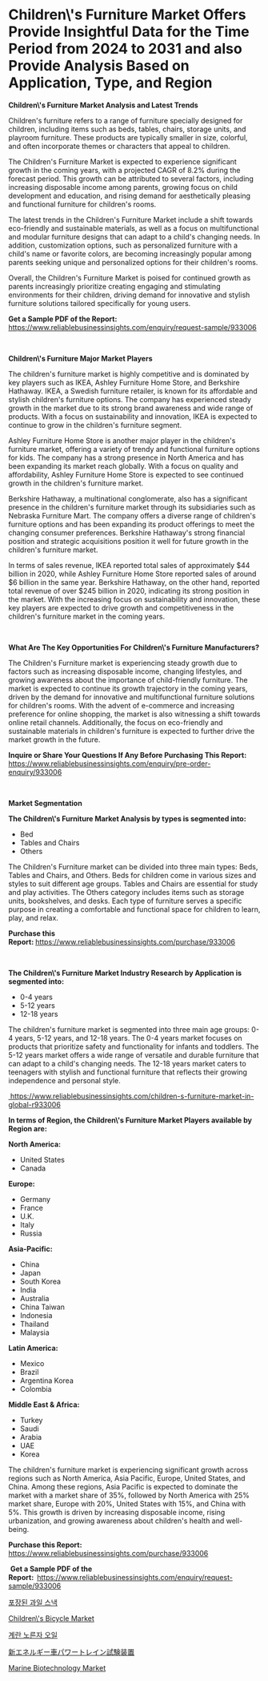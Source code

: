 <p><h1>Children\'s Furniture Market Offers Provide Insightful Data for the Time Period from 2024 to 2031 and also Provide Analysis Based on Application, Type, and Region</h1></p><p><strong>Children\'s Furniture Market Analysis and Latest Trends</strong></p>
<p><p>Children's furniture refers to a range of furniture specially designed for children, including items such as beds, tables, chairs, storage units, and playroom furniture. These products are typically smaller in size, colorful, and often incorporate themes or characters that appeal to children.</p><p>The Children's Furniture Market is expected to experience significant growth in the coming years, with a projected CAGR of 8.2% during the forecast period. This growth can be attributed to several factors, including increasing disposable income among parents, growing focus on child development and education, and rising demand for aesthetically pleasing and functional furniture for children's rooms.</p><p>The latest trends in the Children's Furniture Market include a shift towards eco-friendly and sustainable materials, as well as a focus on multifunctional and modular furniture designs that can adapt to a child's changing needs. In addition, customization options, such as personalized furniture with a child's name or favorite colors, are becoming increasingly popular among parents seeking unique and personalized options for their children's rooms.</p><p>Overall, the Children's Furniture Market is poised for continued growth as parents increasingly prioritize creating engaging and stimulating environments for their children, driving demand for innovative and stylish furniture solutions tailored specifically for young users.</p></p>
<p><strong>Get a Sample PDF of the Report:&nbsp;</strong> <a href="https://www.reliablebusinessinsights.com/enquiry/request-sample/933006">https://www.reliablebusinessinsights.com/enquiry/request-sample/933006</a></p>
<p>&nbsp;</p>
<p><strong>Children\'s Furniture Major Market Players</strong></p>
<p><p>The children's furniture market is highly competitive and is dominated by key players such as IKEA, Ashley Furniture Home Store, and Berkshire Hathaway. IKEA, a Swedish furniture retailer, is known for its affordable and stylish children's furniture options. The company has experienced steady growth in the market due to its strong brand awareness and wide range of products. With a focus on sustainability and innovation, IKEA is expected to continue to grow in the children's furniture segment.</p><p>Ashley Furniture Home Store is another major player in the children's furniture market, offering a variety of trendy and functional furniture options for kids. The company has a strong presence in North America and has been expanding its market reach globally. With a focus on quality and affordability, Ashley Furniture Home Store is expected to see continued growth in the children's furniture market.</p><p>Berkshire Hathaway, a multinational conglomerate, also has a significant presence in the children's furniture market through its subsidiaries such as Nebraska Furniture Mart. The company offers a diverse range of children's furniture options and has been expanding its product offerings to meet the changing consumer preferences. Berkshire Hathaway's strong financial position and strategic acquisitions position it well for future growth in the children's furniture market.</p><p>In terms of sales revenue, IKEA reported total sales of approximately $44 billion in 2020, while Ashley Furniture Home Store reported sales of around $6 billion in the same year. Berkshire Hathaway, on the other hand, reported total revenue of over $245 billion in 2020, indicating its strong position in the market. With the increasing focus on sustainability and innovation, these key players are expected to drive growth and competitiveness in the children's furniture market in the coming years.</p></p>
<p>&nbsp;</p>
<p><strong>What Are The Key Opportunities For Children\'s Furniture Manufacturers?</strong></p>
<p><p>The Children's Furniture market is experiencing steady growth due to factors such as increasing disposable income, changing lifestyles, and growing awareness about the importance of child-friendly furniture. The market is expected to continue its growth trajectory in the coming years, driven by the demand for innovative and multifunctional furniture solutions for children's rooms. With the advent of e-commerce and increasing preference for online shopping, the market is also witnessing a shift towards online retail channels. Additionally, the focus on eco-friendly and sustainable materials in children's furniture is expected to further drive the market growth in the future.</p></p>
<p><strong>Inquire or Share Your Questions If Any Before Purchasing This Report:</strong> <a href="https://www.reliablebusinessinsights.com/enquiry/pre-order-enquiry/933006">https://www.reliablebusinessinsights.com/enquiry/pre-order-enquiry/933006</a></p>
<p>&nbsp;</p>
<p><strong>Market Segmentation</strong></p>
<p><strong>The Children\'s Furniture Market Analysis by types is segmented into:</strong></p>
<p><ul><li>Bed</li><li>Tables and Chairs</li><li>Others</li></ul></p>
<p><p>The Children's Furniture market can be divided into three main types: Beds, Tables and Chairs, and Others. Beds for children come in various sizes and styles to suit different age groups. Tables and Chairs are essential for study and play activities. The Others category includes items such as storage units, bookshelves, and desks. Each type of furniture serves a specific purpose in creating a comfortable and functional space for children to learn, play, and relax.</p></p>
<p><strong>Purchase this Report:&nbsp;</strong><a href="https://www.reliablebusinessinsights.com/purchase/933006">https://www.reliablebusinessinsights.com/purchase/933006</a></p>
<p>&nbsp;</p>
<p><strong>The Children\'s Furniture Market Industry Research by Application is segmented into:</strong></p>
<p><ul><li>0-4 years</li><li>5-12 years</li><li>12-18 years</li></ul></p>
<p><p>The children's furniture market is segmented into three main age groups: 0-4 years, 5-12 years, and 12-18 years. The 0-4 years market focuses on products that prioritize safety and functionality for infants and toddlers. The 5-12 years market offers a wide range of versatile and durable furniture that can adapt to a child's changing needs. The 12-18 years market caters to teenagers with stylish and functional furniture that reflects their growing independence and personal style.</p></p>
<p><a href="https://www.reliablebusinessinsights.com/children-s-furniture-market-in-global-r933006">&nbsp;https://www.reliablebusinessinsights.com/children-s-furniture-market-in-global-r933006</a></p>
<p><strong>In terms of Region, the Children\'s Furniture Market Players available by Region are:</strong></p>
<p>
    <p> <strong> North America: </strong>
        <ul>
            <li>United States</li>
            <li>Canada</li>
        </ul>
        </p> 
    <p> <strong> Europe: </strong>
        <ul>
            <li>Germany</li>
            <li>France</li>
            <li>U.K.</li>
            <li>Italy</li>
            <li>Russia</li>
        </ul>
        </p> 
    <p> <strong> Asia-Pacific: </strong>
        <ul>
            <li>China</li>
            <li>Japan</li>
            <li>South Korea</li>
            <li>India</li>
            <li>Australia</li>
            <li>China Taiwan</li>
            <li>Indonesia</li>
            <li>Thailand</li>
            <li>Malaysia</li>
        </ul>
        </p> 
    <p> <strong> Latin America: </strong>
        <ul>
            <li>Mexico</li>
            <li>Brazil</li>
            <li>Argentina Korea</li>
            <li>Colombia</li>
        </ul>
        </p> 
    <p> <strong> Middle East & Africa: </strong>
        <ul>
            <li>Turkey</li>
            <li>Saudi</li>
            <li>Arabia</li>
            <li>UAE</li>
            <li>Korea</li>
        </ul>
    </p>
    </p>
<p><p>The children's furniture market is experiencing significant growth across regions such as North America, Asia Pacific, Europe, United States, and China. Among these regions, Asia Pacific is expected to dominate the market with a market share of 35%, followed by North America with 25% market share, Europe with 20%, United States with 15%, and China with 5%. This growth is driven by increasing disposable income, rising urbanization, and growing awareness about children's health and well-being.</p></p>
<p><strong>Purchase this Report: </strong><a href="https://www.reliablebusinessinsights.com/purchase/933006">https://www.reliablebusinessinsights.com/purchase/933006</a></p>
<p>&nbsp;<strong>Get a Sample PDF of the Report:&nbsp;&nbsp;</strong><a href="https://www.reliablebusinessinsights.com/enquiry/request-sample/933006">https://www.reliablebusinessinsights.com/enquiry/request-sample/933006</a></p>
<p><strong></strong></p>
<p><p><a href="https://medium.com/@loycekreiger/%ED%8C%A8%ED%82%A4%EC%A7%80-%EA%B3%BC%EC%9D%BC-%EC%8A%A4%EB%82%B5-%EC%8B%9C%EC%9E%A5-%EB%B3%B4%EA%B3%A0%EC%84%9C%EB%8A%94%EC%9D%B4-%EC%8B%9C%EC%9E%A5%EC%9D%98-%EC%B5%9C%EC%8B%A0-%ED%8A%B8%EB%A0%8C%EB%93%9C-%EB%B0%8F-%EC%84%B1%EC%9E%A5-%EA%B8%B0%ED%9A%8C%EB%A5%BC-%EB%B0%9D%ED%98%80%EC%A4%8D%EB%8B%88%EB%8B%A4-58ea4c9480cd">포장된 과일 스낵</a></p><p><a href="https://github.com/JuliaFadel1922/Market-Research-Report-List-1/blob/main/childrens-bicycle-market.md">Children\'s Bicycle Market</a></p><p><a href="https://medium.com/@emmareed1901/%EB%82%A0%EC%A7%9C-%EC%9A%94%EB%A5%9C-%EC%98%A4%EC%9D%BC-%EC%8B%9C%EC%9E%A5-%EC%9C%A0%ED%98%95-%EC%9D%91%EC%9A%A9-%EB%B0%8F-%EC%A7%80%EB%A6%AC%EC%97%90-%EB%8C%80%ED%95%9C-%ED%8F%AC%EA%B4%84%EC%A0%81%EC%9D%B8-%ED%8F%89%EA%B0%80-01b5c8bef9d1">계란 노른자 오일</a></p><p><a href="https://github.com/DudleyFerry/Market-Research-Report-List-1/blob/main/840805283677.md">新エネルギー車パワートレイン試験装置</a></p><p><a href="https://www.linkedin.com/pulse/marine-biotechnology-market-report-reveals-latest-trends-j6ttf?trackingId=9ayI95X%2FwBT9djRCBvIWpA%3D%3D">Marine Biotechnology Market</a></p></p>